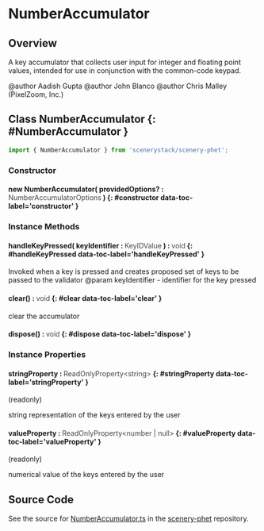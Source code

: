 # NumberAccumulator

## Overview

A key accumulator that collects user input for integer and floating point values, intended for use in conjunction
with the common-code keypad.

@author Aadish Gupta
@author John Blanco
@author Chris Malley (PixelZoom, Inc.)

## Class NumberAccumulator {: #NumberAccumulator }


```js
import { NumberAccumulator } from 'scenerystack/scenery-phet';
```
### Constructor

#### new NumberAccumulator( providedOptions? : <span style="font-weight: 400; opacity: 80%;">NumberAccumulatorOptions</span> ) {: #constructor data-toc-label='constructor' }

### Instance Methods

#### handleKeyPressed( keyIdentifier : <span style="font-weight: 400; opacity: 80%;">KeyIDValue</span> ) : <span style="font-weight: 400; opacity: 80%;">void</span> {: #handleKeyPressed data-toc-label='handleKeyPressed' }

Invoked when a key is pressed and creates proposed set of keys to be passed to the validator
@param keyIdentifier - identifier for the key pressed

#### clear() : <span style="font-weight: 400; opacity: 80%;">void</span> {: #clear data-toc-label='clear' }

clear the accumulator

#### dispose() : <span style="font-weight: 400; opacity: 80%;">void</span> {: #dispose data-toc-label='dispose' }

### Instance Properties

#### stringProperty : <span style="font-weight: 400; opacity: 80%;">ReadOnlyProperty&lt;string&gt;</span> {: #stringProperty data-toc-label='stringProperty' }

(readonly)

string representation of the keys entered by the user

#### valueProperty : <span style="font-weight: 400; opacity: 80%;">ReadOnlyProperty&lt;number | null&gt;</span> {: #valueProperty data-toc-label='valueProperty' }

(readonly)

numerical value of the keys entered by the user



## Source Code

See the source for [NumberAccumulator.ts](https://github.com/phetsims/scenery-phet/blob/main/js/keypad/NumberAccumulator.ts) in the [scenery-phet](https://github.com/phetsims/scenery-phet) repository.
